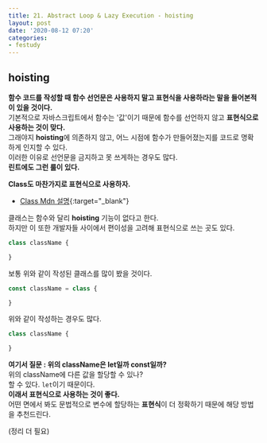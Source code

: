```yaml
---
title: 21. Abstract Loop & Lazy Execution - hoisting
layout: post
date: '2020-08-12 07:20'
categories:
- festudy
---
```


## hoisting

**함수 코드를 작성할 때 함수 선언문은 사용하지 말고 표현식을 사용하라는 말을 들어본적이 있을 것이다.**  
기본적으로 자바스크립트에서 함수는 '값'이기 때문에 함수를 선언하지 않고 **표현식으로 사용하는 것이 맞다.**  
그래야지 **hoisting**에 의존하지 않고, 어느 시점에 함수가 만들어졌는지를 코드로 명확하게 인지할 수 있다.  
이러한 이유로 선언문을 금지하고 못 쓰게하는 경우도 많다.  
**린트에도 그런 룰이 있다.**

**Class도 마찬가지로 표현식으로 사용하자.**  

* [Class Mdn 설명](https://developer.mozilla.org/ko/docs/Web/JavaScript/Reference/Classes){:target="_blank"}

클래스는 함수와 달리 **hoisting** 기능이 없다고 한다.  
하지만 이 또한 개발자들 사이에서 편이성을 고려해 표현식으로 쓰는 곳도 있다.

```javascript
class className {

}
```

보통 위와 같이 작성된 클래스를 많이 봤을 것이다.

```javascript
const className = class {

}
```

위와 같이 작성하는 경우도 많다.

```javascript
class className {

}
```

**여기서 질문 : 위의 className은 let일까 const일까?**  
위의 className에 다른 값을 할당할 수 있나?  
할 수 있다. `let`이기 때문이다.  
**이래서 표현식으로 사용하는 것이 좋다.**  
어떤 면에서 봐도 문법적으로 변수에 할당하는 **표현식**이 더 정확하기 때문에 해당 방법을 추천드린다.

(정리 더 필요)
